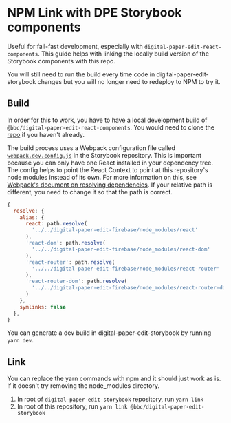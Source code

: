 # NPM Link with DPE Storybook components

Useful for fail-fast development, especially with `digital-paper-edit-react-components`.
This guide helps with linking the locally build version of the Storybook components with this repo.

You will still need to run the build every time code in digital-paper-edit-storybook changes but you will no longer need to redeploy to NPM to try it.

## Build

In order for this to work, you have to have a local development build of `@bbc/digital-paper-edit-react-components`. You would need to clone the [repo](https://github.com/bbc/digital-paper-edit-storybook) if you haven't already.

The build process uses a Webpack configuration file called [`webpack.dev.config.js`](https://github.com/bbc/digital-paper-edit-storybook/blob/master/webpack.dev.config.js) in the Storybook repository. This is important because you can only have one React installed in your dependency tree. The config helps to point the React Context to point at this repository's node modules instead of its own. For more information on this, see [Webpack's document on resolving dependencies](https://webpack.js.org/configuration/resolve/). If your relative path is different, you need to change it so that the path is correct.

```js
{
  resolve: {
    alias: {
      react: path.resolve(
        '../../digital-paper-edit-firebase/node_modules/react'
      ),
      'react-dom': path.resolve(
        '../../digital-paper-edit-firebase/node_modules/react-dom'
      ),
      'react-router': path.resolve(
        '../../digital-paper-edit-firebase/node_modules/react-router'
      ),
      'react-router-dom': path.resolve(
        '../../digital-paper-edit-firebase/node_modules/react-router-dom'
      )
    },
    symlinks: false
  },
}
```

You can generate a dev build in digital-paper-edit-storybook by running `yarn dev`.

## Link

You can replace the yarn commands with npm and it should just work as is. If it doesn't try removing the node_modules directory.

1. In root of `digital-paper-edit-storybook` repository, run `yarn link`
2. In root of this repository, run `yarn link @bbc/digital-paper-edit-storybook`
